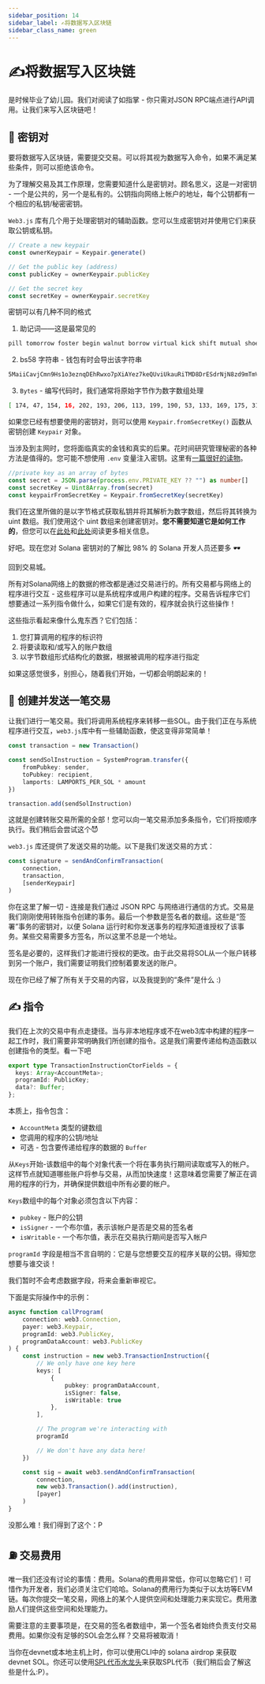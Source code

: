 ```yaml
---
sidebar_position: 14
sidebar_label: ✍将数据写入区块链
sidebar_class_name: green
---
```


# ✍将数据写入区块链

是时候毕业了幼儿园。我们对阅读了如指掌 - 你只需对JSON RPC端点进行API调用。让我们来写入区块链吧！

## 🔐 密钥对

要将数据写入区块链，需要提交交易。可以将其视为数据写入命令，如果不满足某些条件，则可以拒绝该命令。

为了理解交易及其工作原理，您需要知道什么是密钥对。顾名思义，这是一对密钥 - 一个是公共的，另一个是私有的。公钥指向网络上帐户的地址，每个公钥都有一个相应的私钥/秘密密钥。

`Web3.js` 库有几个用于处理密钥对的辅助函数。您可以生成密钥对并使用它们来获取公钥或私钥。

```typescript
// Create a new keypair
const ownerKeypair = Keypair.generate()

// Get the public key (address)
const publicKey = ownerKeypair.publicKey

// Get the secret key
const secretKey = ownerKeypair.secretKey
```

密钥可以有几种不同的格式

1. 助记词——这是最常见的

```bash
pill tomorrow foster begin walnut borrow virtual kick shift mutual shoe scatter
```

2. bs58 字符串 - 钱包有时会导出该字符串

```bash
5MaiiCavjCmn9Hs1o3eznqDEhRwxo7pXiAYez7keQUviUkauRiTMD8DrESdrNjN8zd9mTmVhRvBJeg5vhyvgrAhG
```

3. `Bytes` - 编写代码时，我们通常将原始字节作为数字数组处理

```bash
[ 174, 47, 154, 16, 202, 193, 206, 113, 199, 190, 53, 133, 169, 175, 31, 56, 222, 53, 138, 189, 224, 216, 117,173, 10, 149, 53, 45, 73, 251, 237, 246, 15, 185, 186, 82, 177, 240, 148, 69, 241, 227, 167, 80, 141, 89, 240, 121, 121, 35, 172, 247, 68, 251, 226, 218, 48, 63, 176, 109, 168, 89, 238, 135, ]
```

如果您已经有想要使用的密钥对，则可以使用 `Keypair.fromSecretKey()` 函数从密钥创建 `Keypair` 对象。

当涉及到主网时，您将面临真实的金钱和真实的后果。花时间研究管理秘密的各种方法是值得的。您可能不想使用 `.env` 变量注入密钥。这里有[一篇很好的读物](https://security.stackexchange.com/questions/197784/is-it-unsafe-to-use-environmental-variables-for-secret-data?utm_source=buildspace.so&utm_medium=buildspace_project)。

```typescript
//private key as an array of bytes
const secret = JSON.parse(process.env.PRIVATE_KEY ?? "") as number[]
const secretKey = Uint8Array.from(secret)
const keypairFromSecretKey = Keypair.fromSecretKey(secretKey)
```

我们在这里所做的是以字节格式获取私钥并将其解析为数字数组，然后将其转换为 uint 数组。我们使用这个 uint 数组来创建密钥对。**您不需要知道它是如何工作的**，但您可以在[此处](https://solanacookbook.com/references/keypairs-and-wallets.html)和[此处](https://mattmazur.com/2021/11/19/splitting-a-solana-keypair-into-a-public-and-private-keys/)阅读更多相关信息。


好吧。现在您对 Solana 密钥对的了解比 98% 的 Solana 开发人员还要多 🕶️

回到交易城。

所有对Solana网络上的数据的修改都是通过交易进行的。所有交易都与网络上的程序进行交互 - 这些程序可以是系统程序或用户构建的程序。交易告诉程序它们想要通过一系列指令做什么，如果它们是有效的，程序就会执行这些操作！

这些指示看起来像什么鬼东西？它们包括：

1. 您打算调用的程序的标识符
2. 将要读取和/或写入的账户数组
3. 以字节数组形式结构化的数据，根据被调用的程序进行指定

如果这感觉很多，别担心，随着我们开始，一切都会明朗起来的！

## 🚆 创建并发送一笔交易

让我们进行一笔交易。我们将调用系统程序来转移一些SOL。由于我们正在与系统程序进行交互，`web3.js`库中有一些辅助函数，使这变得非常简单！

```typescript
const transaction = new Transaction()

const sendSolInstruction = SystemProgram.transfer({
    fromPubkey: sender,
    toPubkey: recipient,
    lamports: LAMPORTS_PER_SOL * amount
})

transaction.add(sendSolInstruction)
```

这就是创建转账交易所需的全部！您可以向一笔交易添加多条指令，它们将按顺序执行。我们稍后会尝试这个😈

`web3.js` 库还提供了发送交易的功能。以下是我们发送交易的方式：

```typescript
const signature = sendAndConfirmTransaction(
    connection,
    transaction,
    [senderKeypair]
)
```

你在这里了解一切 - 连接是我们通过 JSON RPC 与网络进行通信的方式。交易是我们刚刚使用转账指令创建的事务。最后一个参数是签名者的数组。这些是“签署”事务的密钥对，以便 Solana 运行时和你发送事务的程序知道谁授权了该事务。某些交易需要多方签名，所以这里不总是一个地址。

签名是必要的，这样我们才能进行授权的更改。由于此交易将SOL从一个账户转移到另一个账户，我们需要证明我们控制着要发送的账户。

现在你已经了解了所有关于交易的内容，以及我提到的“条件”是什么 :)


## ✍ 指令


我们在上次的交易中有点走捷径。当与非本地程序或不在web3库中构建的程序一起工作时，我们需要非常明确我们所创建的指令。这是我们需要传递给构造函数以创建指令的类型。看一下吧

```typescript
export type TransactionInstructionCtorFields = {
  keys: Array<AccountMeta>;
  programId: PublicKey;
  data?: Buffer;
};
```

本质上，指令包含：
- `AccountMeta` 类型的键数组
- 您调用的程序的公钥/地址
- 可选 - 包含要传递给程序的数据的 `Buffer`

从`Keys`开始-该数组中的每个对象代表一个将在事务执行期间读取或写入的帐户。这样节点就知道哪些账户将参与交易，从而加快速度！这意味着您需要了解正在调用的程序的行为，并确保提供数组中所有必要的帐户。


`Keys`数组中的每个对象必须包含以下内容：
- `pubkey` - 账户的公钥
- `isSigner` - 一个布尔值，表示该帐户是否是交易的签名者
- `isWritable` - 一个布尔值，表示在交易执行期间是否写入帐户

`programId` 字段是相当不言自明的：它是与您想要交互的程序关联的公钥。得知您想要与谁交谈！

我们暂时不会考虑数据字段，将来会重新审视它。

下面是实际操作中的示例：

```typescript
async function callProgram(
    connection: web3.Connection,
    payer: web3.Keypair,
    programId: web3.PublicKey,
    programDataAccount: web3.PublicKey
) {
    const instruction = new web3.TransactionInstruction({
        // We only have one key here
        keys: [
            {
                pubkey: programDataAccount,
                isSigner: false,
                isWritable: true
            },
        ],

        // The program we're interacting with
        programId

        // We don't have any data here!
    })

    const sig = await web3.sendAndConfirmTransaction(
        connection,
        new web3.Transaction().add(instruction),
        [payer]
    )
}
```

没那么难！我们得到了这个：P

## ⛽ 交易费用

唯一我们还没有讨论的事情：费用。Solana的费用非常低，你可以忽略它们！可惜作为开发者，我们必须关注它们哈哈。Solana的费用行为类似于以太坊等EVM链。每次你提交一笔交易，网络上的某个人提供空间和处理能力来实现它。费用激励人们提供这些空间和处理能力。


需要注意的主要事项是，在交易的签名者数组中，第一个签名者始终负责支付交易费用。如果你没有足够的SOL会怎么样？交易将被取消！


当你在devnet或本地主机上时，你可以使用CLI中的 solana airdrop 来获取devnet SOL。你还可以使用[SPL代币水龙头](https://spl-token-faucet.com/)来获取SPL代币（我们稍后会了解这些是什么:P）。
